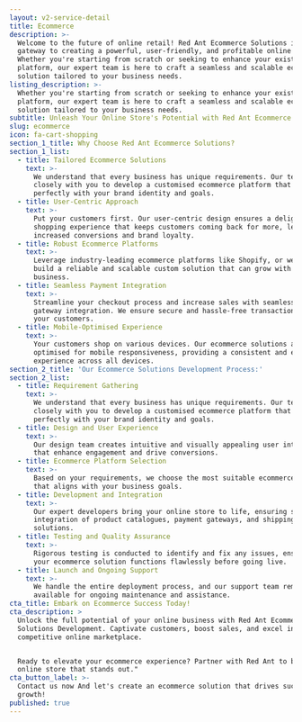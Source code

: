 ```yaml
---
layout: v2-service-detail
title: Ecommerce
description: >-
  Welcome to the future of online retail! Red Ant Ecommerce Solutions is your
  gateway to creating a powerful, user-friendly, and profitable online store.
  Whether you're starting from scratch or seeking to enhance your existing
  platform, our expert team is here to craft a seamless and scalable ecommerce
  solution tailored to your business needs.
listing_description: >-
  Whether you're starting from scratch or seeking to enhance your existing
  platform, our expert team is here to craft a seamless and scalable ecommerce
  solution tailored to your business needs.
subtitle: Unleash Your Online Store's Potential with Red Ant Ecommerce Solutions
slug: ecommerce
icon: fa-cart-shopping
section_1_title: Why Choose Red Ant Ecommerce Solutions?
section_1_list:
  - title: Tailored Ecommerce Solutions
    text: >-
      We understand that every business has unique requirements. Our team works
      closely with you to develop a customised ecommerce platform that aligns
      perfectly with your brand identity and goals.
  - title: User-Centric Approach
    text: >-
      Put your customers first. Our user-centric design ensures a delightful
      shopping experience that keeps customers coming back for more, leading to
      increased conversions and brand loyalty.
  - title: Robust Ecommerce Platforms
    text: >-
      Leverage industry-leading ecommerce platforms like Shopify, or we can
      build a reliable and scalable custom solution that can grow with your
      business.
  - title: Seamless Payment Integration
    text: >-
      Streamline your checkout process and increase sales with seamless payment
      gateway integration. We ensure secure and hassle-free transactions for
      your customers.
  - title: Mobile-Optimised Experience
    text: >-
      Your customers shop on various devices. Our ecommerce solutions are
      optimised for mobile responsiveness, providing a consistent and enjoyable
      experience across all devices.
section_2_title: 'Our Ecommerce Solutions Development Process:'
section_2_list:
  - title: Requirement Gathering
    text: >-
      We understand that every business has unique requirements. Our team works
      closely with you to develop a customised ecommerce platform that aligns
      perfectly with your brand identity and goals.
  - title: Design and User Experience
    text: >-
      Our design team creates intuitive and visually appealing user interfaces
      that enhance engagement and drive conversions.
  - title: Ecommerce Platform Selection
    text: >-
      Based on your requirements, we choose the most suitable ecommerce platform
      that aligns with your business goals.
  - title: Development and Integration
    text: >-
      Our expert developers bring your online store to life, ensuring seamless
      integration of product catalogues, payment gateways, and shipping
      solutions.
  - title: Testing and Quality Assurance
    text: >-
      Rigorous testing is conducted to identify and fix any issues, ensuring
      your ecommerce solution functions flawlessly before going live.
  - title: Launch and Ongoing Support
    text: >-
      We handle the entire deployment process, and our support team remains
      available for ongoing maintenance and assistance.
cta_title: Embark on Ecommerce Success Today!
cta_description: >
  Unlock the full potential of your online business with Red Ant Ecommerce
  Solutions Development. Captivate customers, boost sales, and excel in the
  competitive online marketplace.


  Ready to elevate your ecommerce experience? Partner with Red Ant to build an
  online store that stands out."
cta_button_label: >-
  Contact us now And let's create an ecommerce solution that drives success and
  growth!
published: true
---
```




